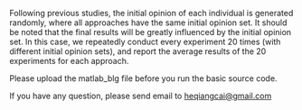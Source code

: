 Following previous studies, the initial opinion of each individual is generated randomly, where all approaches have the same initial opinion set. It should be noted that the final results will be greatly influenced by the initial opinion set. In this case, we repeatedly conduct every experiment 20 times (with different initial opinion sets), and report the average results of the 20 experiments for each approach.

Please upload the matlab_blg file before you run the basic source code.

If you have any question, please send email to heqiangcai@gmail.com
